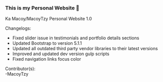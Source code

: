 ### This is my Personal Website 👋

Ka Macoy/MacoyTzy Personal Website 1.0


Changelogs:
  - Fixed slider issue in testimonials and portfolio details sections
  - Updated Bootstrap to version 5.1.1
  - Updated all outdated third party vendor libraries to their latest versions
  - Improved and updated dev version gulp scripts
  - Fixed navigation links focus color

Contributor(s): <br>
-MacoyTzy



